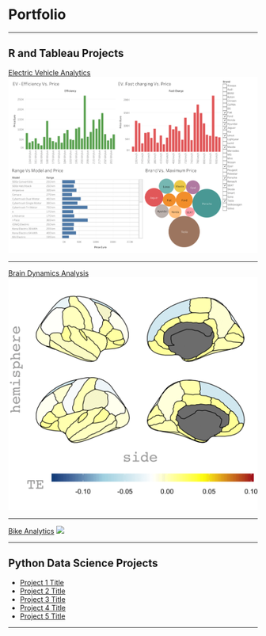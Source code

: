 # Portfolio

---

## R and Tableau Projects

[Electric Vehicle Analytics](https://github.com/JoeChun1213/Tableau---Electric-Vehicle-)
<img src="images/Dashboard.gif?raw=true"/>

---
[Brain Dynamics Analysis](https://github.com/JoeChun1213/ArtOfVisualization-2)
<img src="images/Brain.gif?raw=true"/>

---
[Bike Analytics]()
<img src="images/?raw=true"/>

---

## Python Data Science Projects

- [Project 1 Title](http://example.com/)
- [Project 2 Title](http://example.com/)
- [Project 3 Title](http://example.com/)
- [Project 4 Title](http://example.com/)
- [Project 5 Title](http://example.com/)

--- 
